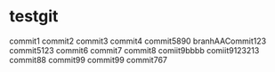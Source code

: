 # testgit
commit1
commit2
commit3
commit4
commit5890
branhAACommit123
commit5123
commit6
commit7
commit8
comiit9bbbb
comiit9123213
commit88
commit99
commit99
commit767
